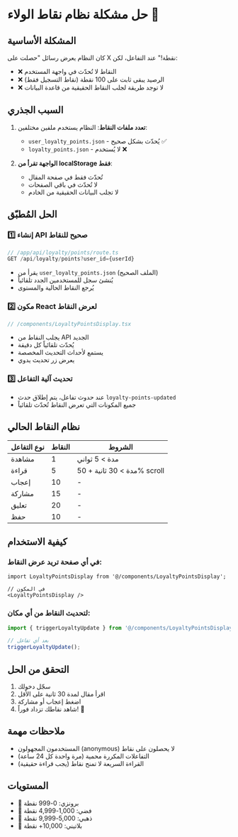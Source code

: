 # حل مشكلة نظام نقاط الولاء 🎯

## المشكلة الأساسية
كان النظام يعرض رسائل "حصلت على X نقطة!" عند التفاعل، لكن:
- ❌ النقاط لا تُحدّث في واجهة المستخدم
- ❌ الرصيد يبقى ثابت على 100 نقطة (نقاط التسجيل فقط)
- ❌ لا توجد طريقة لجلب النقاط الحقيقية من قاعدة البيانات

## السبب الجذري
1. **تعدد ملفات النقاط**: النظام يستخدم ملفين مختلفين:
   - `user_loyalty_points.json` - يُحدّث بشكل صحيح ✅
   - `loyalty_points.json` - لا يُستخدم ❌

2. **الواجهة تقرأ من localStorage فقط**: 
   - تُحدّث فقط في صفحة المقال
   - لا تُحدّث في باقي الصفحات
   - لا تجلب البيانات الحقيقية من الخادم

## الحل المُطبّق

### 1️⃣ إنشاء API صحيح للنقاط
```typescript
// /app/api/loyalty/points/route.ts
GET /api/loyalty/points?user_id={userId}
```
- يقرأ من `user_loyalty_points.json` (الملف الصحيح)
- يُنشئ سجل للمستخدمين الجدد تلقائياً
- يُرجع النقاط الحالية والمستوى

### 2️⃣ مكون React لعرض النقاط
```typescript
// /components/LoyaltyPointsDisplay.tsx
```
- يجلب النقاط من API الجديد
- يُحدّث تلقائياً كل دقيقة
- يستمع لأحداث التحديث المخصصة
- يعرض زر تحديث يدوي

### 3️⃣ تحديث آلية التفاعل
- عند حدوث تفاعل، يتم إطلاق حدث `loyalty-points-updated`
- جميع المكونات التي تعرض النقاط تُحدّث تلقائياً

## نظام النقاط الحالي

| نوع التفاعل | النقاط | الشروط |
|------------|--------|---------|
| مشاهدة | 1 | مدة > 5 ثواني |
| قراءة | 5 | مدة > 30 ثانية + 50% scroll |
| إعجاب | 10 | - |
| مشاركة | 15 | - |
| تعليق | 20 | - |
| حفظ | 10 | - |

## كيفية الاستخدام

### في أي صفحة تريد عرض النقاط:
```tsx
import LoyaltyPointsDisplay from '@/components/LoyaltyPointsDisplay';

// في المكون
<LoyaltyPointsDisplay />
```

### لتحديث النقاط من أي مكان:
```typescript
import { triggerLoyaltyUpdate } from '@/components/LoyaltyPointsDisplay';

// بعد أي تفاعل
triggerLoyaltyUpdate();
```

## التحقق من الحل
1. سجّل دخولك
2. اقرأ مقال لمدة 30 ثانية على الأقل
3. اضغط إعجاب أو مشاركة
4. شاهد نقاطك تزداد فوراً! 🎉

## ملاحظات مهمة
- المستخدمون المجهولون (anonymous) لا يحصلون على نقاط
- التفاعلات المكررة محمية (مرة واحدة كل 24 ساعة)
- القراءة السريعة لا تمنح نقاط (يجب قراءة حقيقية)

## المستويات
- 🥉 برونزي: 0-999 نقطة
- 🥈 فضي: 1,000-4,999 نقطة
- 🥇 ذهبي: 5,000-9,999 نقطة
- 💎 بلاتيني: 10,000+ نقطة 